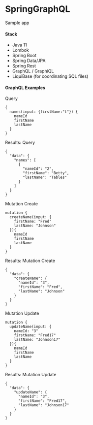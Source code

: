 # SpringGraphQL

Sample app 

#### Stack
* Java 11
* Lombok
* Spring Boot
* Spring Data/JPA
* Spring Rest
* GraphQL / GraphiQL
* LiquiBase (for coordinating SQL files)

#### GraphQL Examples


Query
```
{
  names(input: {firstName:"t"}) {
    nameId
    firstName
    lastName
  }
}
```

Results: Query
```
{
  "data": {
    "names": [
      {
        "nameId": "2",
        "firstName": "Betty",
        "lastName": "Tables"
      }
    ]
  }
}
```

Mutation Create
```
mutation {
  createName(input: {
    firstName: "Fred"
    lastName: "Johnson"
  }){
    nameId
    firstName
    lastName
  }
}
```

Results: Mutation Create
```
{
  "data": {
    "createName": {
      "nameId": "3",
      "firstName": "Fred",
      "lastName": "Johnson"
    }
  }
}
```

Mutation Update
```
mutation {
  updateName(input: {
    nameId: "3"
    firstName: "Fred17"
    lastName: "Johnson17"
  }){
    nameId
    firstName
    lastName
  }
}
```

Results: Mutation Update
```
{
  "data": {
    "updateName": {
      "nameId": "3",
      "firstName": "Fred17",
      "lastName": "Johnson17"
    }
  }
}
```

